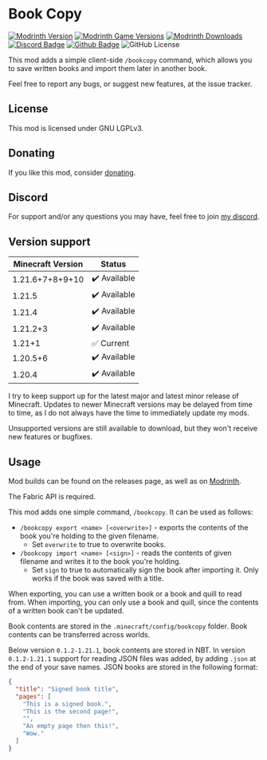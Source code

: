 # Book Copy

[![Modrinth Version](https://img.shields.io/modrinth/v/jkOtP64i?logo=modrinth&color=008800)](https://modrinth.com/mod/book-copy)
[![Modrinth Game Versions](https://img.shields.io/modrinth/game-versions/jkOtP64i?logo=modrinth&color=008800)](https://modrinth.com/mod/book-copy)
[![Modrinth Downloads](https://img.shields.io/modrinth/dt/jkOtP64i?logo=modrinth&color=008800)](https://modrinth.com/mod/book-copy)
[![Discord Badge](https://img.shields.io/badge/chat-discord-%235865f2)](https://discord.gg/CNNkyWRkqm)
[![Github Badge](https://img.shields.io/badge/github-bookcopy-white?logo=github)](https://github.com/eclipseisoffline/bookcopy)
![GitHub License](https://img.shields.io/github/license/eclipseisoffline/bookcopy)

This mod adds a simple client-side `/bookcopy` command, which allows you to save written books and
import them later in another book.

Feel free to report any bugs, or suggest new features, at the issue tracker.

## License

This mod is licensed under GNU LGPLv3.

## Donating

If you like this mod, consider [donating](https://buymeacoffee.com/eclipseisoffline).

## Discord

For support and/or any questions you may have, feel free to join [my discord](https://discord.gg/CNNkyWRkqm).

## Version support

| Minecraft Version | Status       |
|-------------------|--------------|
| 1.21.6+7+8+9+10   | ✔️ Available |
| 1.21.5            | ✔️ Available |
| 1.21.4            | ✔️ Available |
| 1.21.2+3          | ✔️ Available |
| 1.21+1            | ✅ Current    |
| 1.20.5+6          | ✔️ Available |
| 1.20.4            | ✔️ Available |

I try to keep support up for the latest major and latest minor release of Minecraft. Updates to newer Minecraft
versions may be delayed from time to time, as I do not always have the time to immediately update my mods.

Unsupported versions are still available to download, but they won't receive new features or bugfixes.

## Usage

Mod builds can be found on the releases page, as well as on [Modrinth](https://modrinth.com/mod/book-copy).

The Fabric API is required.

This mod adds one simple command, `/bookcopy`. It can be used as follows:

- `/bookcopy export <name> [<overwrite>]` - exports the contents of the book you're holding to the given filename.
  - Set `overwrite` to true to overwrite books.
- `/bookcopy import <name> [<sign>]` - reads the contents of given filename and writes it to the book you're holding.
  - Set `sign` to true to automatically sign the book after importing it. Only works if the book was saved with a title.

When exporting, you can use a written book or a book and quill to read from. When importing, you can
only use a book and quill, since the contents of a written book can't be updated.

Book contents are stored in the `.minecraft/config/bookcopy` folder. Book contents can be
transferred across worlds.

Below version `0.1.2-1.21.1`, book contents are stored in NBT. In version `0.1.2-1.21.1` support for
reading JSON files was added, by adding `.json` at the end of your save names. JSON books are stored
in the following format:

```json
{
  "title": "Signed book title",
  "pages": [
    "This is a signed book.",
    "This is the second page!",
    "",
    "An empty page then this!",
    "Wow."
  ]
}
```
